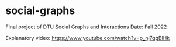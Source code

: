 # social-graphs
Final project of DTU Social Graphs and Interactions
Date: Fall 2022

Explanatory video: https://www.youtube.com/watch?v=p_nj7qgBlHk
